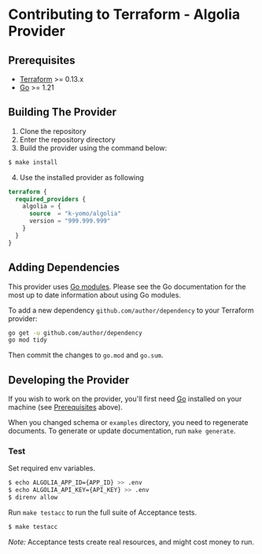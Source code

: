 # Contributing to Terraform - Algolia Provider

## Prerequisites

-	[Terraform](https://www.terraform.io/downloads.html) >= 0.13.x
-	[Go](https://golang.org/doc/install) >= 1.21

## Building The Provider

1. Clone the repository
2. Enter the repository directory
3. Build the provider using the command below:
```sh
$ make install
```
4. Use the installed provider as following
```terraform
terraform {
  required_providers {
    algolia = {
      source  = "k-yomo/algolia"
      version = "999.999.999"
    }
  }
}
```

## Adding Dependencies

This provider uses [Go modules](https://github.com/golang/go/wiki/Modules).
Please see the Go documentation for the most up to date information about using Go modules.

To add a new dependency `github.com/author/dependency` to your Terraform provider:

```sh
go get -u github.com/author/dependency
go mod tidy
```

Then commit the changes to `go.mod` and `go.sum`.

## Developing the Provider

If you wish to work on the provider, you'll first need [Go](http://www.golang.org) installed on your machine (see [Prerequisites](#Prerequisites) above).

When you changed schema or `examples` directory, you need to regenerate documents.
To generate or update documentation, run `make generate`.

### Test
Set required env variables.
```sh
$ echo ALGOLIA_APP_ID={APP_ID} >> .env
$ echo ALGOLIA_API_KEY={API_KEY} >> .env
$ direnv allow
```

Run `make testacc` to run the full suite of Acceptance tests.
```sh
$ make testacc
```
*Note:* Acceptance tests create real resources, and might cost money to run.


